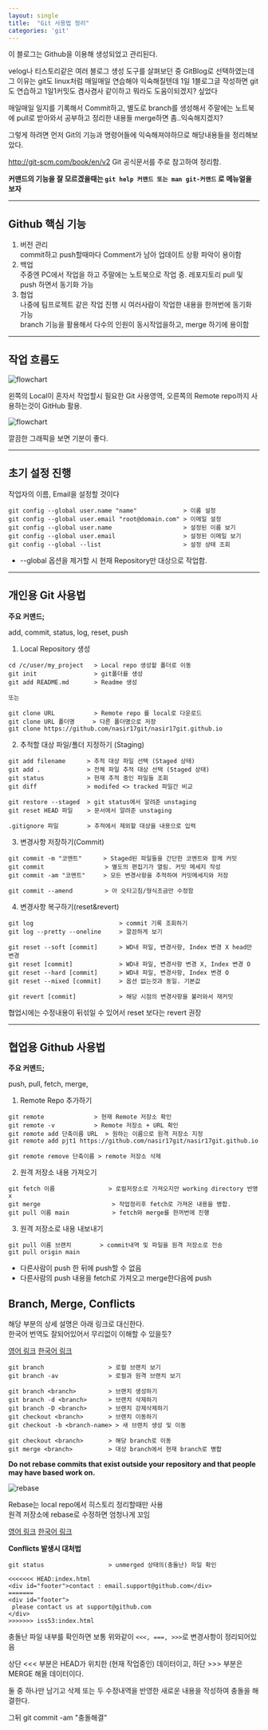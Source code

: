 ```yaml
---
layout: single
title:  "Git 사용법 정리"
categories: 'git'
---
```

 
이 블로그는 Github을 이용해 생성되었고 관리된다.  

velog나 티스토리같은 여러 블로그 생성 도구를 살펴보던 중 GitBlog로 선택하였는데 그 이유는
git도 linux처럼 매일매일 연습해야 익숙해질텐데 1일 1블로그글 작성하면 git도 연습하고 1일1커밋도 겸사겸사 같이하고 뭐라도 도움이되겠지? 싶었다  

매일매일 일지를 기록해서 Commit하고, 별도로 branch를 생성해서 주말에는 노트북에 pull로 받아와서 공부하고 정리한 내용들 merge하면 좀..익숙해지겠지?  

그렇게 하려면 먼저 Git의 기능과 명령어들에 익숙해져야하므로 해당내용들을 정리해보았다.

http://git-scm.com/book/en/v2 Git 공식문서를 주로 참고하여 정리함.

**커맨드의 기능을 잘 모르겠을때는 ``git help 커맨드 또는 man git-커맨드`` 로 메뉴얼을 보자**

----

## Github 핵심 기능
1. 버전 관리   
    commit하고 push할때마다 Comment가 남아 업데이트 상황 파악이 용이함
2. 백업   
    주중엔 PC에서 작업을 하고 주말에는 노트북으로 작업 중. 레포지토리 pull 및 push 하면서 동기화 가능
3. 협업   
    나중에 팀프로젝트 같은 작업 진행 시 여러사람이 작업한 내용을 한꺼번에 동기화 가능   
    branch 기능을 활용해서 다수의 인원이 동시작업을하고, merge 하기에 용이함


-----


## 작업 흐름도

![flowchart](/assets/images/git1.png)


왼쪽의 Local이 혼자서 작업할시 필요한 Git 사용영역, 오른쪽의 Remote repo까지 사용하는것이 GitHub 활용.


![flowchart](/assets/images/git2.png)

깔끔한 그래픽을 보면 기분이 좋다.


-----

## 초기 설정 진행

작업자의 이름, Email을 설정할 것이다

```
git config --global user.name "name"             > 이름 설정
git config --global user.email "root@domain.com" > 이메일 설정
git config --global user.name                    > 설정된 이름 보기
git config --global user.email                   > 설정된 이메일 보기
git config --global --list                       > 설정 상태 조회
```
- \-\-global 옵션을 제거할 시 현재 Repository만 대상으로 작업함.

----------

## 개인용 Git 사용법

**주요 커맨드;**

add, commit, status, log, reset, push   

1. Local Repository 생성

```
cd /c/user/my_project   > Local repo 생성할 폴더로 이동  
git init                > git폴더를 생성
git add README.md       > Readme 생성

또는

git clone URL           > Remote repo 를 local로 다운로드 
git clone URL 폴더명     > 다른 폴더명으로 저장
git clone https://github.com/nasir17git/nasir17git.github.io
```

2. 추적할 대상 파일/폴더 지정하기 (Staging)

```
git add filename      > 추적 대상 파일 선택 (Staged 상태)
git add .             > 전체 파일 추적 대상 선택 (Staged 상태)
git status            > 현재 추적 중인 파일들 조회
git diff              > modifed <> tracked 파일간 비교

git restore --staged  > git status에서 알려준 unstaging
git reset HEAD 파일    > 문서에서 알려준 unstaging

.gitignore 파일        > 추적에서 제외할 대상을 내용으로 입력
```

3. 변경사항 저장하기(Commit)

```
git commit -m "코멘트"      > Staged된 파일들을 간단한 코멘트와 함께 커밋
git commit                 > 별도의 편집기가 열림. 커밋 메세지 작성
git commit -am "코멘트"     > 모든 변경사항을 추적하여 커밋메세지와 저장  

git commit --amend         > 아 오타고침/형식조금만 수정함
```

4. 변경사항 복구하기(reset&revert)

```
git log                        > commit 기록 조회하기
git log --pretty --oneline     > 깔끔하게 보기

git reset --soft [commit]      > WD내 파일, 변경사항, Index 변경 X head만 변경
git reset [commit]             > WD내 파일, 변경사항 변경 X, Index 변경 O
git reset --hard [commit]      > WD내 파일, 변경사항, Index 변경 O
git reset --mixed [commit]     > 옵션 없는것과 동일. 기본값

git revert [commit]            > 해당 시점의 변경사항을 불러와서 재커밋
```

협업시에는 수정내용이 뒤섞일 수 있어서 reset 보다는 revert 권장



------

## 협업용 Github 사용법

**주요 커맨드;**

push, pull, fetch, merge, 


1. Remote Repo 추가하기

```
git remote              > 현재 Remote 저장소 확인
git remote -v           > Remote 저장소 + URL 확인
git remote add 단축이름 URL  > 원하는 이름으로 원격 저장소 지정 
git remote add pjt1 https://github.com/nasir17git/nasir17git.github.io

git remote remove 단축이름 > remote 저장소 삭제
```

2. 원격 저장소 내용 가져오기

```
git fetch 이름               > 로컬저장소로 가져오지만 working directory 반영 x
git merge                    > 작업정리후 fetch로 가져온 내용을 병합.
git pull 이름 main            > fetch와 merge를 한꺼번에 진행
```

3. 원격 저장소로 내용 내보내기

```
git pull 이름 브랜치        > commit내역 및 파일을 원격 저장소로 전송
git pull origin main
```

- 다른사람이 push 한 뒤에 push할 수 없음
- 다른사람의 push 내용을 fetch로 가져오고 merge한다음에 push

## Branch, Merge, Conflicts

해당 부분의 상세 설명은 아래 링크로 대신한다.  
한국어 번역도 잘되어있어서 무리없이 이해할 수 있을듯?        
 
[영어 링크](https://git-scm.com/book/en/v2/Git-Branching-Basic-Branching-and-Merging) [한국어 링크](http://git-scm.com/book/ko/v2/Git-%EB%B8%8C%EB%9E%9C%EC%B9%98-%EB%B8%8C%EB%9E%9C%EC%B9%98%EC%99%80-Merge-%EC%9D%98-%EA%B8%B0%EC%B4%88)         

```
git branch                  > 로컬 브랜치 보기
git branch -av              > 로컬과 원격 브랜치 보기

git branch <branch>         > 브랜치 생성하기
git branch -d <branch>      > 브랜치 삭제하기 
git branch -D <branch>      > 브랜치 강제삭제하기 
git checkout <branch>       > 브랜치 이동하기
git checkout -b <branch-name> > 새 브랜치 생성 및 이동

git checkout <branch>       > 해당 branch로 이동
git merge <branch>          > 대상 branch에서 현재 branch로 병합
```

**Do not rebase commits that exist outside your repository and that people may have based work on.**

![rebase](/assets/images/reb.png)

Rebase는 local repo에서 히스토리 정리할때만 사용    
원격 저장소에 rebase로 수정하면 엄청나게 꼬임    

[영어 링크](https://git-scm.com/book/en/v2/Git-Branching-Rebasing) [한국어 링크](http://git-scm.com/book/ko/v2/Git-%EB%B8%8C%EB%9E%9C%EC%B9%98-Rebase-%ED%95%98%EA%B8%B0)   

**Conflicts 발생시 대처법**

```
git status                  > unmerged 상태의(충돌난) 파일 확인

<<<<<<< HEAD:index.html
<div id="footer">contact : email.support@github.com</div>
=======
<div id="footer">
 please contact us at support@github.com
</div>
>>>>>>> iss53:index.html
```
충돌난 파일 내부를 확인하면 보통 위와같이 `<<<, ===, >>>`로 변경사항이 정리되어있음   

상단 <<< 부분은 HEAD가 위치한 (현재 작업중인) 데이터이고,
하단 >>> 부분은 MERGE 해올 데이터이다.    

둘 중 하나만 남기고 삭제 또는 두 수정내역을 반영한 새로운 내용을 작성하여 충돌을 해결한다.   

그뒤 git commit -am "충돌해결"